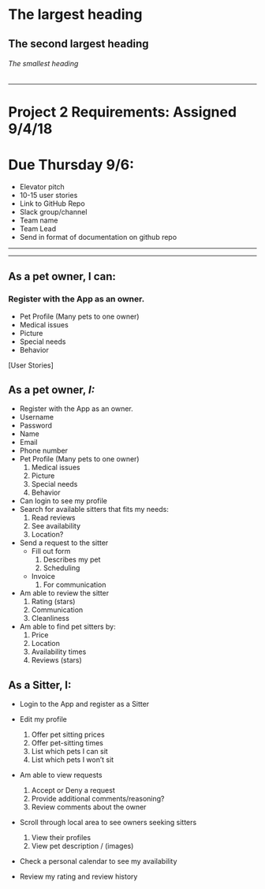 # The largest heading
## The second largest heading
###### The smallest heading

-----------
# Project 2 Requirements: Assigned 9/4/18
# Due Thursday 9/6:
- Elevator pitch
- 10-15 user stories
- Link to GitHub Repo
- Slack group/channel
- Team name
- Team Lead
- Send in format of documentation on github repo
-----------

-----------
## As a pet owner, I can:
### Register with the App as an owner.
  - Pet Profile (Many pets to one owner)
  - Medical issues
  - Picture
  - Special needs
  - Behavior


[User Stories]

## As a pet owner, *I:*
- Register with the App as an owner.
- Username
- Password
-  Name
- Email
- Phone number
- Pet Profile (Many pets to one owner)
  1. Medical issues
  2. Picture
  3. Special needs
  4. Behavior
- Can login to see my profile
- Search for available sitters that fits my needs:
  1. Read reviews
  2. See availability
  3. Location?
- Send a request to the sitter
  - Fill out form
     1. Describes my pet
     2. Scheduling
  - Invoice
     1. For communication
- Am able to review the sitter
  1. Rating (stars)
  2. Communication
  3. Cleanliness
- Am able to find pet sitters by:
  1. Price
  2. Location
  3. Availability times
  4. Reviews (stars)
## As a Sitter, I:
- Login to the App and register as a Sitter
- Edit my profile
  1. Offer pet sitting prices
  2. Offer pet-sitting times
  3. List which pets I can sit
  4. List which pets I won’t sit
- Am able to view requests
  1. Accept or Deny a request
  2. Provide additional comments/reasoning?
  3. Review comments about the owner
- Scroll through local area to see owners seeking sitters
  1. View their profiles
  2. View pet description / (images)
- Check a personal calendar to see my availability


- Review my rating and review history
